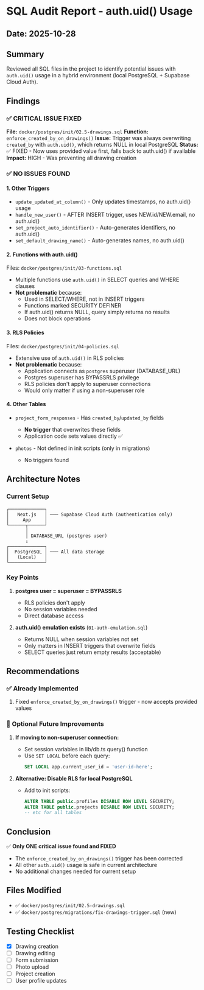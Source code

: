 # SQL Audit Report - auth.uid() Usage
## Date: 2025-10-28

## Summary
Reviewed all SQL files in the project to identify potential issues with `auth.uid()` usage in a hybrid environment (local PostgreSQL + Supabase Cloud Auth).

## Findings

### ✅ CRITICAL ISSUE FIXED
**File:** `docker/postgres/init/02.5-drawings.sql`
**Function:** `enforce_created_by_on_drawings()`
**Issue:** Trigger was always overwriting `created_by` with `auth.uid()`, which returns NULL in local PostgreSQL
**Status:** ✅ FIXED - Now uses provided value first, falls back to auth.uid() if available
**Impact:** HIGH - Was preventing all drawing creation

### ✅ NO ISSUES FOUND

#### 1. **Other Triggers**
- `update_updated_at_column()` - Only updates timestamps, no auth.uid() usage
- `handle_new_user()` - AFTER INSERT trigger, uses NEW.id/NEW.email, no auth.uid()
- `set_project_auto_identifier()` - Auto-generates identifiers, no auth.uid()
- `set_default_drawing_name()` - Auto-generates names, no auth.uid()

#### 2. **Functions with auth.uid()**
Files: `docker/postgres/init/03-functions.sql`
- Multiple functions use `auth.uid()` in SELECT queries and WHERE clauses
- **Not problematic** because:
  - Used in SELECT/WHERE, not in INSERT triggers
  - Functions marked SECURITY DEFINER
  - If auth.uid() returns NULL, query simply returns no results
  - Does not block operations

#### 3. **RLS Policies**
Files: `docker/postgres/init/04-policies.sql`
- Extensive use of `auth.uid()` in RLS policies
- **Not problematic** because:
  - Application connects as `postgres` superuser (DATABASE_URL)
  - Postgres superuser has BYPASSRLS privilege
  - RLS policies don't apply to superuser connections
  - Would only matter if using a non-superuser role

#### 4. **Other Tables**
- `project_form_responses` - Has `created_by`/`updated_by` fields
  - **No trigger** that overwrites these fields
  - Application code sets values directly ✅

- `photos` - Not defined in init scripts (only in migrations)
  - No triggers found

## Architecture Notes

### Current Setup
```
┌─────────────┐
│   Next.js   │ ─── Supabase Cloud Auth (authentication only)
│     App     │
└──────┬──────┘
       │
       │ DATABASE_URL (postgres user)
       ↓
┌─────────────┐
│  PostgreSQL │ ─── All data storage
│   (Local)   │
└─────────────┘
```

### Key Points
1. **postgres user = superuser = BYPASSRLS**
   - RLS policies don't apply
   - No session variables needed
   - Direct database access

2. **auth.uid() emulation exists** (`01-auth-emulation.sql`)
   - Returns NULL when session variables not set
   - Only matters in INSERT triggers that overwrite fields
   - SELECT queries just return empty results (acceptable)

## Recommendations

### ✅ Already Implemented
1. Fixed `enforce_created_by_on_drawings()` trigger - now accepts provided values

### 🔵 Optional Future Improvements
1. **If moving to non-superuser connection:**
   - Set session variables in lib/db.ts query() function
   - Use `SET LOCAL` before each query:
     ```sql
     SET LOCAL app.current_user_id = 'user-id-here';
     ```

2. **Alternative: Disable RLS for local PostgreSQL**
   - Add to init scripts:
     ```sql
     ALTER TABLE public.profiles DISABLE ROW LEVEL SECURITY;
     ALTER TABLE public.projects DISABLE ROW LEVEL SECURITY;
     -- etc for all tables
     ```

## Conclusion

✅ **Only ONE critical issue found and FIXED**
- The `enforce_created_by_on_drawings()` trigger has been corrected
- All other `auth.uid()` usage is safe in current architecture
- No additional changes needed for current setup

## Files Modified
- ✅ `docker/postgres/init/02.5-drawings.sql`
- ✅ `docker/postgres/migrations/fix-drawings-trigger.sql` (new)

## Testing Checklist
- [x] Drawing creation
- [ ] Drawing editing
- [ ] Form submission
- [ ] Photo upload
- [ ] Project creation
- [ ] User profile updates
